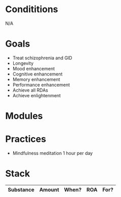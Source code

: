 # Condititions
N/A

# Goals
- Treat schizophrenia and GID
- Longevity
- Mood enhancement
- Cognitive enhancement
- Memory enhancement
- Performance enhancement
- Achieve all RDAs
- Achieve enlightenment

# Modules

# Practices
- Mindfulness meditation 1 hour per day

# Stack
| Substance          | Amount  | When?     | ROA        | For? |
| ------------------ | ------- | --------- | ---------- | ---- |
